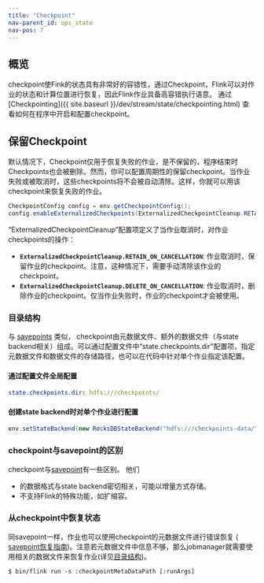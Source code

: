 ```yaml
---
title: "Checkpoint"
nav-parent_id: ops_state
nav-pos: 7
---
```

<!--
Licensed to the Apache Software Foundation (ASF) under one
or more contributor license agreements.  See the NOTICE file
distributed with this work for additional information
regarding copyright ownership.  The ASF licenses this file
to you under the Apache License, Version 2.0 (the
"License"); you may not use this file except in compliance
with the License.  You may obtain a copy of the License at

  http://www.apache.org/licenses/LICENSE-2.0

Unless required by applicable law or agreed to in writing,
software distributed under the License is distributed on an
"AS IS" BASIS, WITHOUT WARRANTIES OR CONDITIONS OF ANY
KIND, either express or implied.  See the License for the
specific language governing permissions and limitations
under the License.
-->

## 概览

checkpoint使Fink的状态具有非常好的容错性，通过Checkpoint，Flink可以对作业的状态和计算位置进行恢复，因此Flink作业具备高容错执行语意。
通过 [Checkpointing]({{ site.baseurl }}/dev/stream/state/checkpointing.html) 查看如何在程序中开启和配置checkpoint。

## 保留Checkpoint

默认情况下，Checkpoint仅用于恢复失败的作业，是不保留的，程序结束时Checkpoints也会被删除。然而，你可以配置周期性的保留checkpoint。当作业失败或被取消时，这些checkpoints将不会被自动清除。这样，你就可以用该checkpoint来恢复失败的作业。

```Java
CheckpointConfig config = env.getCheckpointConfig();
config.enableExternalizedCheckpoints(ExternalizedCheckpointCleanup.RETAIN_ON_CANCELLATION);
```

“ExternalizedCheckpointCleanup”配置项定义了当作业取消时，对作业checkpoints的操作：

- **`ExternalizedCheckpointCleanup.RETAIN_ON_CANCELLATION`**: 作业取消时，保留作业的checkpoint。注意，这种情况下，需要手动清除该作业的checkpoint。 
- **`ExternalizedCheckpointCleanup.DELETE_ON_CANCELLATION`**: 作业取消时，删除作业的checkpoint。仅当作业失败时，作业的checkpoint才会被使用。

### 目录结构

与 [savepoints](savepoints.html) 类似， checkpoint由元数据文件、额外的数据文件（与state backend相关）组成。可以通过配置文件中“state.checkpoints.dir”配置项，指定元数据文件和数据文件的存储路径，也可以在代码中针对单个作业指定该配置。

#### 通过配置文件全局配置

```yaml
state.checkpoints.dir: hdfs:///checkpoints/
```

#### 创建state backend时对单个作业进行配置

```java
env.setStateBackend(new RocksDBStateBackend("hdfs:///checkpoints-data/");
```

### checkpoint与savepoint的区别

checkpoint与[savepoint](savepoints.html)有一些区别。 他们  
- 的数据格式与state backend密切相关，可能以增量方式存储。  
- 不支持Flink的特殊功能，如扩缩容。

### 从checkpoint中恢复状态

同savepoint一样，作业也可以使用checkpoint的元数据文件进行错误恢复 (
[savepoint恢复指南](../cli.html#restore-a-savepoint))。注意若元数据文件中信息不够，那么jobmanager就需要使用相关的数据文件来恢复作业(详见[目录结构](#目录结构))。

```shell
$ bin/flink run -s :checkpointMetaDataPath [:runArgs]
```
